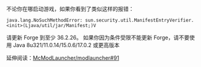 不论你在哪启动游戏，如果你看到了类似这样的报错：

```
java.lang.NoSuchMethodError: sun.security.util.ManifestEntryVerifier.<init>(Ljava/util/jar/Manifest;)V
```

请更新 Forge 到至少 36.2.26。
如果你因为条件受限不能更新 Forge，请不要使用 Java 8u321/11.0.14/15.0.6/17.0.2 或更高版本

延伸阅读：[McModLauncher/modlauncher#91](https://github.com/McModLauncher/modlauncher/issues/91)